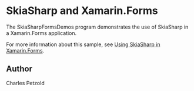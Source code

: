 SkiaSharp and Xamarin.Forms
================

The SkiaSharpFormsDemos program demonstrates the use of SkiaSharp in a Xamarin.Forms application.

For more information about this sample, see [Using SkiaSharp in Xamarin.Forms](https://docs.microsoft.com/en-us/xamarin/xamarin-forms/user-interface/graphics/skiasharp/).

Author
------
Charles Petzold